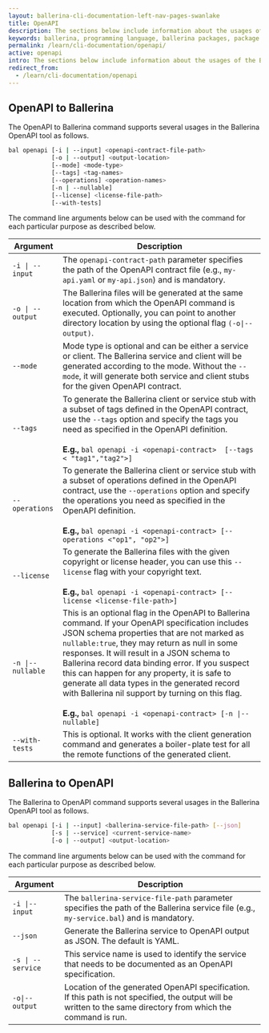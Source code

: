 ```yaml
---
layout: ballerina-cli-documentation-left-nav-pages-swanlake
title: OpenAPI 
description: The sections below include information about the usages of the Ballerina OpenAPI tool.
keywords: ballerina, programming language, ballerina packages, package structure, package layout, OpenAPI
permalink: /learn/cli-documentation/openapi/
active: openapi
intro: The sections below include information about the usages of the Ballerina OpenAPI tool.
redirect_from:
  - /learn/cli-documentation/openapi
---
```


## OpenAPI to Ballerina 

The OpenAPI to Ballerina command supports several usages in the Ballerina OpenAPI tool as follows.

```bash
bal openapi [-i | --input] <openapi-contract-file-path> 
            [-o | --output] <output-location>
            [--mode] <mode-type>
            [--tags] <tag-names> 
            [--operations] <operation-names> 
            [-n | --nullable]
            [--license] <license-file-path> 
            [--with-tests]
```

The command line arguments below can be used with the command for each particular purpose as described below. 

| Argument          | Description                                                                                                                                                                                                                                                                                                                                                                                                                                                                                                                      |
|-------------------|----------------------------------------------------------------------------------------------------------------------------------------------------------------------------------------------------------------------------------------------------------------------------------------------------------------------------------------------------------------------------------------------------------------------------------------------------------------------------------------------------------------------------------|
| `-i \| --input`   | The `openapi-contract-path` parameter specifies the path of the OpenAPI contract file (e.g., `my-api.yaml` or `my-api.json`) and is mandatory.                                                                                                                                                                                                                                                                                                                                                                                   |
| `-o \| --output`  | The Ballerina files will be generated at the same location from which the OpenAPI command is executed. Optionally, you can point to another directory location by using the optional flag `(-o\|--output)`.                                                                                                                                                                                                                                                                                                                      |
| `--mode`          | Mode type is optional and can be either a service or client. The Ballerina service and client will be generated according to the mode. Without the `--mode`, it will generate both service and client stubs for the given OpenAPI contract.                                                                                                                                                                                                                                                                                      |
| `--tags`          | To generate the Ballerina client or service stub with a subset of tags defined in the OpenAPI contract, use the `--tags` option and specify the tags you need as specified in the OpenAPI definition.<br><br>**E.g.,** `bal openapi -i <openapi-contract>  [--tags < "tag1","tag2">]`                                                                                                                                                                                                                                            |
| `--operations`    | To generate the Ballerina client or service stub with a subset of operations defined in the OpenAPI contract, use the `--operations` option and specify the operations you need as specified in the OpenAPI definition.<br><br>**E.g.,** `bal openapi -i <openapi-contract> [--operations <"op1", "op2">]`                                                                                                                                                                                                                       |
| `--license`       | To generate the Ballerina files with the given copyright or license header, you can use this `--license` flag with your copyright text.<br><br>**E.g.,** `bal openapi -i <openapi-contract> [--license <license-file-path>]`                                                                                                                                                                                                                                                                                                     |
| `-n \|--nullable` | This is an optional flag in the OpenAPI to Ballerina command. If your OpenAPI specification includes JSON schema properties that are not marked as `nullable:true`, they may return as null in some responses. It will result in a JSON schema to Ballerina record data binding error. If you suspect this can happen for any property, it is safe to generate all data types in the generated record with Ballerina nil support by turning on this flag.<br><br>**E.g.,** `bal openapi -i <openapi-contract> [-n \|--nullable]` |
| `--with-tests`    | This is optional. It works with the client generation command and generates a boiler-plate test for all the remote functions of the generated client.                                                                                                                                                                                                                                                                                                                                                                            |


## Ballerina to OpenAPI 

The Ballerina to OpenAPI  command supports several usages in the Ballerina OpenAPI tool as follows.

```bash
bal openapi [-i | --input] <ballerina-service-file-path> [--json]
            [-s | --service] <current-service-name>
            [-o | --output] <output-location>
```

The command line arguments below can be used with the command for each particular purpose as described below.

| Argument          | Description                                                                                                                                                     |
|-------------------|-----------------------------------------------------------------------------------------------------------------------------------------------------------------|
| `-i \|--input`    | The `ballerina-service-file-path` parameter specifies the path of the Ballerina service file (e.g., `my-service.bal`) and is mandatory.                         |
| `--json`          | Generate the Ballerina service to OpenAPI output as JSON. The default is YAML.                                                                                  |
| `-s \| --service` | This service name is used to identify the service that needs to be documented as an OpenAPI specification.                                                      |
| `-o\|--output`    | Location of the generated OpenAPI specification. If this path is not specified, the output will be written to the same directory from which the command is run. |

<style> #tree-expand-all , #tree-collapse-all, .cTocElements {display:none;} .cGitButtonContainer {padding-left: 40px;} </style>

 
